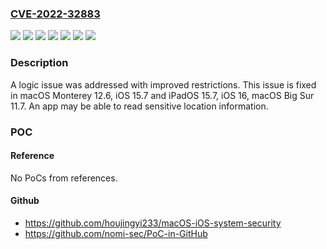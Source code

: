 ### [CVE-2022-32883](https://cve.mitre.org/cgi-bin/cvename.cgi?name=CVE-2022-32883)
![](https://img.shields.io/static/v1?label=Product&message=iOS&color=blue)
![](https://img.shields.io/static/v1?label=Product&message=macOS&color=blue)
![](https://img.shields.io/static/v1?label=Version&message=%3C%2011.7%20&color=brighgreen)
![](https://img.shields.io/static/v1?label=Version&message=%3C%2012.6%20&color=brighgreen)
![](https://img.shields.io/static/v1?label=Version&message=%3C%2015.7%20&color=brighgreen)
![](https://img.shields.io/static/v1?label=Version&message=%3C%2016%20&color=brighgreen)
![](https://img.shields.io/static/v1?label=Vulnerability&message=An%20app%20may%20be%20able%20to%20read%20sensitive%20location%20information&color=brighgreen)

### Description

A logic issue was addressed with improved restrictions. This issue is fixed in macOS Monterey 12.6, iOS 15.7 and iPadOS 15.7, iOS 16, macOS Big Sur 11.7. An app may be able to read sensitive location information.

### POC

#### Reference
No PoCs from references.

#### Github
- https://github.com/houjingyi233/macOS-iOS-system-security
- https://github.com/nomi-sec/PoC-in-GitHub

